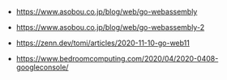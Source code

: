 - https://www.asobou.co.jp/blog/web/go-webassembly
- https://www.asobou.co.jp/blog/web/go-webassembly-2
- https://zenn.dev/tomi/articles/2020-11-10-go-web11

- https://www.bedroomcomputing.com/2020/04/2020-0408-googleconsole/
